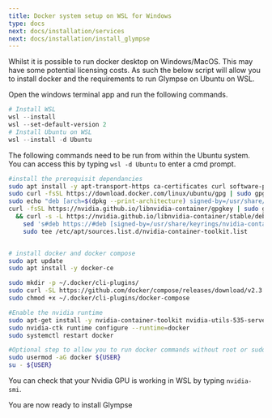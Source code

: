 ```yaml
---
title: Docker system setup on WSL for Windows
type: docs
next: docs/installation/services
next: docs/installation/install_glympse
---
```


Whilst it is possible to run docker desktop on Windows/MacOS. This may have some potential licensing costs. As such the below script will allow you to install docker and the requirements to run Glympse on Ubuntu on WSL. 

Open the windows terminal app and run the following commands. 

```powershell
# Install WSL
wsl --install
wsl --set-default-version 2
# Install Ubuntu on WSL
wsl --install -d Ubuntu
```

The following commands need to be run from within the Ubuntu system. You can access this by typing `wsl -d Ubuntu` to enter a cmd prompt.

```bash
#install the prerequisit dependancies 
sudo apt install -y apt-transport-https ca-certificates curl software-properties-common
sudo curl -fsSL https://download.docker.com/linux/ubuntu/gpg | sudo gpg --dearmor -o /usr/share/keyrings/docker-archive-keyring.gpg
sudo echo "deb [arch=$(dpkg --print-architecture) signed-by=/usr/share/keyrings/docker-archive-keyring.gpg] https://download.docker.com/linux/ubuntu $(lsb_release -cs) stable" | sudo tee /etc/apt/sources.list.d/docker.list > /dev/null
curl -fsSL https://nvidia.github.io/libnvidia-container/gpgkey | sudo gpg --dearmor -o /usr/share/keyrings/nvidia-container-toolkit-keyring.gpg \
  && curl -s -L https://nvidia.github.io/libnvidia-container/stable/deb/nvidia-container-toolkit.list | \
    sed 's#deb https://#deb [signed-by=/usr/share/keyrings/nvidia-container-toolkit-keyring.gpg] https://#g' | \
    sudo tee /etc/apt/sources.list.d/nvidia-container-toolkit.list


# install docker and docker compose
sudo apt update
sudo apt install -y docker-ce

sudo mkdir -p ~/.docker/cli-plugins/
sudo curl -SL https://github.com/docker/compose/releases/download/v2.3.3/docker-compose-linux-x86_64 -o ~/.docker/cli-plugins/docker-compose
sudo chmod +x ~/.docker/cli-plugins/docker-compose

#Enable the nvidia runtime
sudo apt-get install -y nvidia-container-toolkit nvidia-utils-535-server
sudo nvidia-ctk runtime configure --runtime=docker
sudo systemctl restart docker

#Optional step to allow you to run docker commands without root or sudo access
sudo usermod -aG docker ${USER}
su - ${USER}

```


You can check that your Nvidia GPU is working in WSL by typing `nvidia-smi`.

You are now ready to install Glympse
